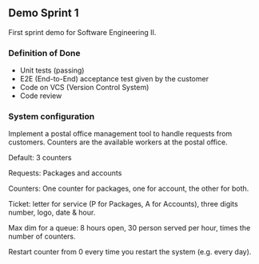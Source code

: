 ## Demo Sprint 1

First sprint demo for Software Engineering II.

### Definition of Done

- Unit tests (passing)
- E2E (End-to-End) acceptance test given by the customer
- Code on VCS (Version Control System)
- Code review

### System configuration

Implement a postal office management tool to handle requests from customers.
Counters are the available workers at the postal office.

Default: 3 counters

Requests: Packages and accounts

Counters: One counter for packages, one for account, the other for both.

Ticket: letter for service (P for Packages, A for Accounts), three digits number, logo, date & hour.

Max dim for a queue: 8 hours open, 30 person served per hour, times the number of counters.

Restart counter from 0 every time you restart the system (e.g. every day).
